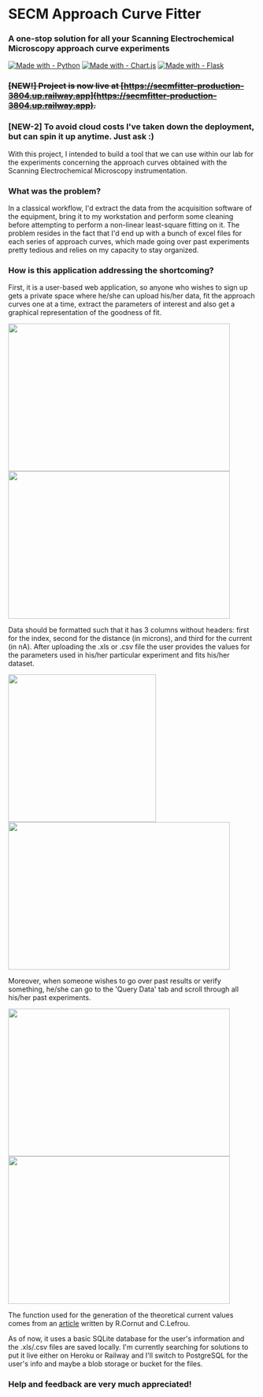 ​
<h1>SECM Approach Curve Fitter</h1>
<h3> A one-stop solution for all your Scanning Electrochemical Microscopy approach curve experiments</h3>

[![Made with - Python](https://img.shields.io/badge/Made_with-Python-2ea44f?style=for-the-badge&logo=Python&logoColor=black)](https://www.python.org/)  [![Made with - Chart.js](https://img.shields.io/badge/Made_with-Chart.js-purple?style=for-the-badge&logo=Chart.js&logoColor=black)](https://www.chartjs.org/)
[![Made with - Flask](https://img.shields.io/badge/Made_with-Flask-blue?style=for-the-badge&logo=Flask&logoColor=black)](https://flask.palletsprojects.com/en/2.2.x/) <!--- ([![Build - Live](https://img.shields.io/badge/Build-Live-2ea44f?style=for-the-badge&logo=Live&logoColor=Green)](https://secmfitter-production-3804.up.railway.app) -->

 

### ~~[NEW!] Project is now live at [https://secmfitter-production-3804.up.railway.app](https://secmfitter-production-3804.up.railway.app).~~
### [NEW-2] To avoid cloud costs I've taken down the deployment, but can spin it up anytime. Just ask :) 

With this project, I intended to build a tool that we can use within our lab for the experiments concerning the approach curves obtained with the Scanning Electrochemical Microscopy instrumentation.

<h3> What was the problem? </h3>

In a classical workflow, I'd extract the data from the acquisition software of the equipment, bring it to my workstation and perform some cleaning before attempting to perform a non-linear least-square fitting on it. The problem resides in the fact that I'd end up with a bunch of excel files for each series of approach curves, which made going over past experiments pretty tedious and relies on my capacity to stay organized.

<h3> How is this application addressing the shortcoming? </h3>

First, it is a user-based web application, so anyone who wishes to sign up gets a private space where he/she can upload his/her data, fit the approach curves one at a time, extract the parameters of interest and also get a graphical representation of the goodness of fit.


<img src='https://user-images.githubusercontent.com/44103446/206875675-4172e749-3864-448b-9f8c-d9ba52f622b3.png' width=450 height=300/> <img src='https://user-images.githubusercontent.com/44103446/206875810-33785d68-dedd-4e71-b1ee-103a5ef4e044.png' width=450 height=300/>

Data should be formatted such that it has 3 columns without headers: first for the index, second for the distance (in microns), and third for the current (in nA). After uploading the .xls or .csv file the user provides the values for the parameters used in his/her particular experiment and fits his/her dataset.

<img src="https://user-images.githubusercontent.com/44103446/206876828-9cfb27e9-4263-45ff-b34a-8e6ab396dd53.png" widht=450 height=300/> <img src='https://user-images.githubusercontent.com/44103446/206876856-56c4893e-7e12-40e9-a11a-b19765c379e0.png' width=450 height=300 />



Moreover, when someone wishes to go over past results or verify something, he/she can go to the 'Query Data' tab and scroll through all his/her past experiments.

<img src='https://user-images.githubusercontent.com/44103446/206875858-02fa9b5d-92fa-4dc1-bcc8-faab876a145e.png' width=450 height=300/> <img src='https://user-images.githubusercontent.com/44103446/206875923-edeacad8-f9de-418c-89af-f00ba94f6005.png' width=450 height=300/>





The function used for the generation of the theoretical current values comes from an [article](https://doi.org/10.1016/j.jelechem.2007.09.021) written by R.Cornut and C.Lefrou.

As of now, it uses a basic SQLite database for the user's information and the .xls/.csv files are saved locally. I'm currently searching for solutions to put it live either on Heroku or Railway and I'll switch to PostgreSQL for the user's info and maybe a blob storage or bucket for the files.

<h3> Help and feedback are very much appreciated! </h3>


